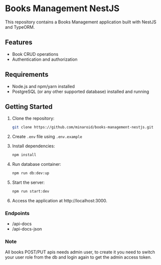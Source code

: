 # Books Management NestJS

This repository contains a Books Management application built with NestJS and TypeORM.

## Features

- Book CRUD operations
- Authentication and authorization

## Requirements

- Node.js and npm/yarn installed
- PostgreSQL (or any other supported database) installed and running

## Getting Started

1. Clone the repository:

   ```bash
   git clone https://github.com/minaroid/books-management-nestjs.git

2. Create `.env` file using `.env.example`

3. Install dependencies:

   ```bash
   npm install

4. Run database container:

   ```bash
   npm run db:dev:up

5. Start the server:

   ```bash
   npm run start:dev

6. Access the application at http://localhost:3000.  


 ### Endpoints

-  /api-docs
-  /api-docs-json


 ### Note 

 All books POST/PUT apis needs admin user, to create it you need to switch your user role from the db and login again to get the admin access token.

